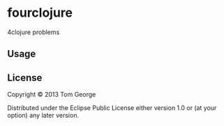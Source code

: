 # fourclojure

4clojure problems

## Usage

## License

Copyright © 2013 Tom George

Distributed under the Eclipse Public License either version 1.0 or (at
your option) any later version.
